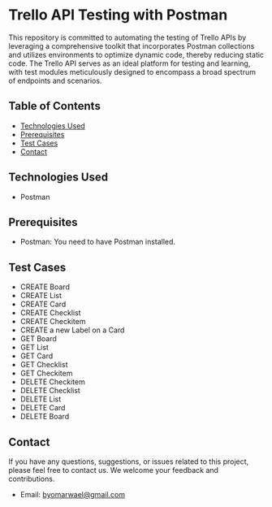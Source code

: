 # Trello API Testing with Postman

This repository is committed to automating the testing of Trello APIs by leveraging a comprehensive toolkit that incorporates Postman collections and utilizes environments to optimize dynamic code, thereby reducing static code. The Trello API serves as an ideal platform for testing and learning, with test modules meticulously designed to encompass a broad spectrum of endpoints and scenarios.

## Table of Contents

- [Technologies Used](#technologies-used)
- [Prerequisites](#prerequisites)
- [Test Cases](#test-cases)
- [Contact](#contact)

## Technologies Used

- Postman

## Prerequisites

- Postman: You need to have Postman installed.

## Test Cases

- CREATE Board
- CREATE List
- CREATE Card
- CREATE Checklist
- CREATE Checkitem
- CREATE a new Label on a Card
- GET Board
- GET List
- GET Card
- GET Checklist
- GET Checkitem
- DELETE Checkitem
- DELETE Checklist
- DELETE List
- DELETE Card
- DELETE Board

## Contact

If you have any questions, suggestions, or issues related to this project, please feel free to contact us. We welcome your feedback and contributions.

- Email: byomarwael@gmail.com
